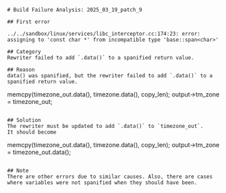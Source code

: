 ```
# Build Failure Analysis: 2025_03_19_patch_9

## First error

../../sandbox/linux/services/libc_interceptor.cc:174:23: error: assigning to 'const char *' from incompatible type 'base::span<char>'

## Category
Rewriter failed to add `.data()` to a spanified return value.

## Reason
data() was spanified, but the rewriter failed to add `.data()` to a spanified return value.

```
memcpy(timezone_out.data(), timezone.data(), copy_len);
output->tm_zone = timezone_out;
```

## Solution
The rewriter must be updated to add `.data()` to `timezone_out`.
It should become

```
memcpy(timezone_out.data(), timezone.data(), copy_len);
output->tm_zone = timezone_out.data();
```

## Note
There are other errors due to similar causes. Also, there are cases where variables were not spanified when they should have been.